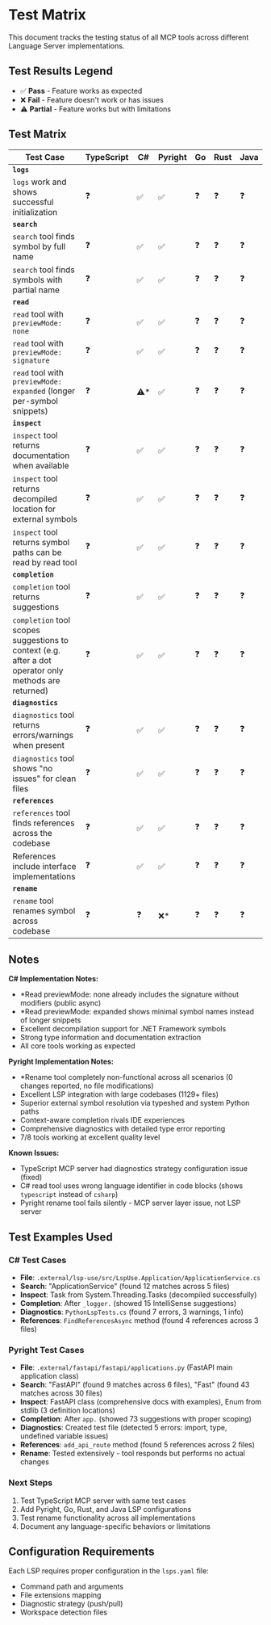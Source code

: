 # Test Matrix

This document tracks the testing status of all MCP tools across different Language Server implementations.

## Test Results Legend

- ✅ **Pass** - Feature works as expected
- ❌ **Fail** - Feature doesn't work or has issues
- ⚠️ **Partial** - Feature works but with limitations

## Test Matrix

| Test Case                                                                                             | TypeScript | C#   | Pyright | Go  | Rust | Java |
| ----------------------------------------------------------------------------------------------------- | ---------- | ---- | ------- | --- | ---- | ---- |
| **`logs`**                                                                                            |            |      |         |     |      |      |
| `logs` work and shows successful initialization                                                       | ❓         | ✅   | ✅      | ❓  | ❓   | ❓   |
| **`search`**                                                                                          |            |      |         |     |      |      |
| `search` tool finds symbol by full name                                                               | ❓         | ✅   | ✅      | ❓  | ❓   | ❓   |
| `search` tool finds symbols with partial name                                                         | ❓         | ✅   | ✅      | ❓  | ❓   | ❓   |
| **`read`**                                                                                            |            |      |         |     |      |      |
| `read` tool with `previewMode: none`                                                                  | ❓         | ✅   | ✅      | ❓  | ❓   | ❓   |
| `read` tool with `previewMode: signature`                                                             | ❓         | ✅   | ✅      | ❓  | ❓   | ❓   |
| `read` tool with `previewMode: expanded` (longer per-symbol snippets)                                 | ❓         | ⚠️\* | ✅      | ❓  | ❓   | ❓   |
| **`inspect`**                                                                                         |            |      |         |     |      |      |
| `inspect` tool returns documentation when available                                                   | ❓         | ✅   | ✅      | ❓  | ❓   | ❓   |
| `inspect` tool returns decompiled location for external symbols                                       | ❓         | ✅   | ✅      | ❓  | ❓   | ❓   |
| `inspect` tool returns symbol paths can be read by read tool                                          | ❓         | ✅   | ✅      | ❓  | ❓   | ❓   |
| **`completion`**                                                                                      |            |      |         |     |      |      |
| `completion` tool returns suggestions                                                                 | ❓         | ✅   | ✅      | ❓  | ❓   | ❓   |
| `completion` tool scopes suggestions to context (e.g. after a dot operator only methods are returned) | ❓         | ✅   | ✅      | ❓  | ❓   | ❓   |
| **`diagnostics`**                                                                                     |            |      |         |     |      |      |
| `diagnostics` tool returns errors/warnings when present                                               | ❓         | ✅   | ✅      | ❓  | ❓   | ❓   |
| `diagnostics` tool shows "no issues" for clean files                                                  | ❓         | ✅   | ✅      | ❓  | ❓   | ❓   |
| **`references`**                                                                                      |            |      |         |     |      |      |
| `references` tool finds references across the codebase                                                | ❓         | ✅   | ✅      | ❓  | ❓   | ❓   |
| References include interface implementations                                                          | ❓         | ✅   | ✅      | ❓  | ❓   | ❓   |
| **`rename`**                                                                                          |            |      |         |     |      |      |
| `rename` tool renames symbol across codebase                                                          | ❓         | ❓   | ❌\*    | ❓  | ❓   | ❓   |

## Notes

**C# Implementation Notes:**

- \*Read previewMode: none already includes the signature without modifiers (public async)
- \*Read previewMode: expanded shows minimal symbol names instead of longer snippets
- Excellent decompilation support for .NET Framework symbols
- Strong type information and documentation extraction
- All core tools working as expected

**Pyright Implementation Notes:**

- \*Rename tool completely non-functional across all scenarios (0 changes reported, no file modifications)
- Excellent LSP integration with large codebases (1129+ files)
- Superior external symbol resolution via typeshed and system Python paths
- Context-aware completion rivals IDE experiences
- Comprehensive diagnostics with detailed type error reporting
- 7/8 tools working at excellent quality level

**Known Issues:**

- TypeScript MCP server had diagnostics strategy configuration issue (fixed)
- C# read tool uses wrong language identifier in code blocks (shows `typescript` instead of `csharp`)
- Pyright rename tool fails silently - MCP server layer issue, not LSP server

## Test Examples Used

### C# Test Cases

- **File**: `.external/lsp-use/src/LspUse.Application/ApplicationService.cs`
- **Search**: "ApplicationService" (found 12 matches across 5 files)
- **Inspect**: Task<T> from System.Threading.Tasks (decompiled successfully)
- **Completion**: After `_logger.` (showed 15 IntelliSense suggestions)
- **Diagnostics**: `PythonLspTests.cs` (found 7 errors, 3 warnings, 1 info)
- **References**: `FindReferencesAsync` method (found 4 references across 3 files)

### Pyright Test Cases

- **File**: `.external/fastapi/fastapi/applications.py` (FastAPI main application class)
- **Search**: "FastAPI" (found 9 matches across 6 files), "Fast" (found 43 matches across 30 files)
- **Inspect**: FastAPI class (comprehensive docs with examples), Enum from stdlib (3 definition locations)
- **Completion**: After `app.` (showed 73 suggestions with proper scoping)
- **Diagnostics**: Created test file (detected 5 errors: import, type, undefined variable issues)
- **References**: `add_api_route` method (found 5 references across 2 files)
- **Rename**: Tested extensively - tool responds but performs no actual changes

### Next Steps

1. Test TypeScript MCP server with same test cases
2. Add Pyright, Go, Rust, and Java LSP configurations
3. Test rename functionality across all implementations
4. Document any language-specific behaviors or limitations

## Configuration Requirements

Each LSP requires proper configuration in the `lsps.yaml` file:

- Command path and arguments
- File extensions mapping
- Diagnostic strategy (push/pull)
- Workspace detection files
